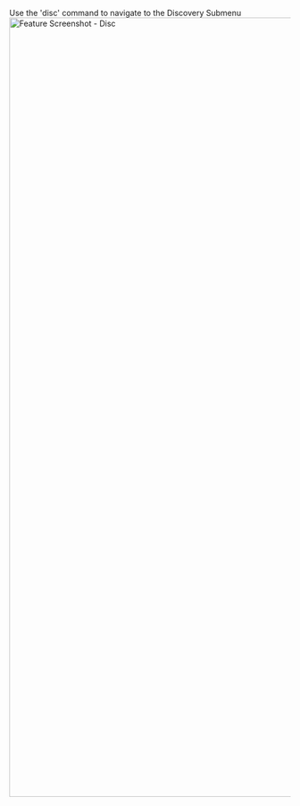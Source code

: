 Use the 'disc' command to navigate to the Discovery Submenu 
<img width="1397" alt="Feature Screenshot - Disc" src="https://user-images.githubusercontent.com/85772166/140183202-56b275e5-5dfb-4017-b413-51e7a568784d.png">
